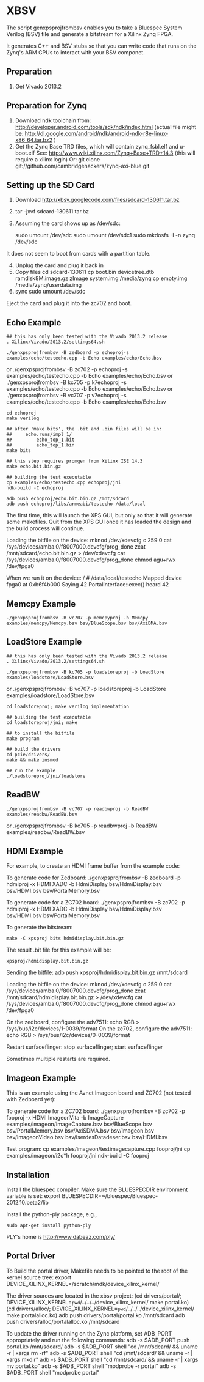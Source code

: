 XBSV
====

The script genxpsprojfrombsv enables you to take a Bluespec System
Verilog (BSV) file and generate a bitstream for a Xilinx Zynq FPGA. 

It generates C++ and BSV stubs so that you can write code that runs on
the Zynq's ARM CPUs to interact with your BSV componet.

Preparation
-----------

1. Get Vivado 2013.2

Preparation for Zynq
--------------------

1. Download ndk toolchain from: 
     http://developer.android.com/tools/sdk/ndk/index.html
     (actual file might be:
         http://dl.google.com/android/ndk/android-ndk-r8e-linux-x86_64.tar.bz2
     )
2. Get the Zynq Base TRD files, which will contain zynq_fsbl.elf and u-boot.elf
     See: http://www.wiki.xilinx.com/Zynq+Base+TRD+14.3
     (this will require a xilinx login)
   Or:
      git clone git://github.com/cambridgehackers/zynq-axi-blue.git

Setting up the SD Card
----------------------

1. Download http://xbsv.googlecode.com/files/sdcard-130611.tar.bz
2. tar -jxvf sdcard-130611.tar.bz
3. Assuming the card shows up as /dev/sdc:

   sudo umount /dev/sdc
   sudo umount /dev/sdc1
   sudo mkdosfs -I -n zynq /dev/sdc

It does not seem to boot from cards with a partition table.

4. Unplug the card and plug it back in
5. Copy files
   cd sdcard-130611
   cp boot.bin devicetree.dtb ramdisk8M.image.gz zImage system.img /media/zynq
   cp empty.img /media/zynq/userdata.img
5. sync
   sudo umount /dev/sdc

Eject the card and plug it into the zc702 and boot.

Echo Example
------------

    ## this has only been tested with the Vivado 2013.2 release
    . Xilinx/Vivado/2013.2/settings64.sh

    ./genxpsprojfrombsv -B zedboard -p echoproj-s examples/echo/testecho.cpp -b Echo examples/echo/Echo.bsv
or
    ./genxpsprojfrombsv -B zc702 -p echoproj -s examples/echo/testecho.cpp -b Echo examples/echo/Echo.bsv
or
    ./genxpsprojfrombsv -B kc705 -p k7echoproj -s examples/echo/testecho.cpp -b Echo examples/echo/Echo.bsv
or
    ./genxpsprojfrombsv -B vc707 -p v7echoproj -s examples/echo/testecho.cpp -b Echo examples/echo/Echo.bsv

    cd echoproj
    make verilog

    ## after 'make bits', the .bit and .bin files will be in:
    ##     echo.runs/impl_1/
    ##         echo_top_1.bit
    ##         echo_top_1.bin
    make bits

    ## this step requires promgen from Xilinx ISE 14.3
    make echo.bit.bin.gz

    ## building the test executable
    cp examples/echo/testecho.cpp echoproj/jni
    ndk-build -C echoproj

    adb push echoproj/echo.bit.bin.gz /mnt/sdcard
    adb push echoproj/libs/armeabi/testecho /data/local

The first time, this will launch the XPS GUI, but only so that it will
generate some makefiles. Quit from the XPS GUI once it has loaded the
design and the build process will continue.

Loading the bitfile on the device:
    mknod /dev/xdevcfg c 259 0
    cat /sys/devices/amba.0/f8007000.devcfg/prog_done
    zcat /mnt/sdcard/echo.bit.bin.gz > /dev/xdevcfg
    cat /sys/devices/amba.0/f8007000.devcfg/prog_done
    chmod agu+rwx /dev/fpga0

When we run it on the device:
    / # /data/local/testecho 
    Mapped device fpga0 at 0xb6f4b000
    Saying 42
    PortalInterface::exec()
    heard 42

Memcpy Example
--------------

    ./genxpsprojfrombsv -B vc707 -p memcpyproj -b Memcpy examples/memcpy/Memcpy.bsv bsv/BlueScope.bsv bsv/AxiDMA.bsv


LoadStore Example
------------

    ## this has only been tested with the Vivado 2013.2 release
    . Xilinx/Vivado/2013.2/settings64.sh

    ./genxpsprojfrombsv -B kc705 -p loadstoreproj -b LoadStore examples/loadstore/LoadStore.bsv
or
    ./genxpsprojfrombsv -B vc707 -p loadstoreproj -b LoadStore examples/loadstore/LoadStore.bsv

    cd loadstoreproj; make verilog implementation

    ## building the test executable
    cd loadstoreproj/jni; make

    ## to install the bitfile
    make program

    ## build the drivers
    cd pcie/drivers/
    make && make insmod

    ## run the example
    ./loadstoreproj/jni/loadstore

ReadBW
------

    ./genxpsprojfrombsv -B vc707 -p readbwproj -b ReadBW examples/readbw/ReadBW.bsv
or
    ./genxpsprojfrombsv -B kc705 -p readbwproj -b ReadBW examples/readbw/ReadBW.bsv


HDMI Example
------------

For example, to create an HDMI frame buffer from the example code:

To generate code for Zedboard:
    ./genxpsprojfrombsv -B zedboard -p hdmiproj -x HDMI XADC -b HdmiDisplay bsv/HdmiDisplay.bsv bsv/HDMI.bsv bsv/PortalMemory.bsv

To generate code for a ZC702 board:
    ./genxpsprojfrombsv -B zc702 -p hdmiproj -x HDMI XADC -b HdmiDisplay bsv/HdmiDisplay.bsv bsv/HDMI.bsv bsv/PortalMemory.bsv

To generate the bitstream:

    make -C xpsproj bits hdmidisplay.bit.bin.gz

The result .bit file for this example will be:

    xpsproj/hdmidisplay.bit.bin.gz

Sending the bitfile:
    adb push xpsproj/hdmidisplay.bit.bin.gz /mnt/sdcard

Loading the bitfile on the device:
    mknod /dev/xdevcfg c 259 0
    cat /sys/devices/amba.0/f8007000.devcfg/prog_done
    zcat /mnt/sdcard/hdmidisplay.bit.bin.gz > /dev/xdevcfg
    cat /sys/devices/amba.0/f8007000.devcfg/prog_done
    chmod agu+rwx /dev/fpga0

On the zedboard, configure the adv7511:
   echo RGB > /sys/bus/i2c/devices/1-0039/format
On the zc702, configure the adv7511:
   echo RGB > /sys/bus/i2c/devices/0-0039/format

Restart surfaceflinger:
   stop surfaceflinger; start surfaceflinger

Sometimes multiple restarts are required.

Imageon Example
---------------

This is an example using the Avnet Imageon board and ZC702 (not tested with Zedboard yet):

To generate code for a ZC702 board:
    ./genxpsprojfrombsv  -B zc702 -p fooproj -x HDMI ImageonVita -b ImageCapture examples/imageon/ImageCapture.bsv bsv/BlueScope.bsv bsv/PortalMemory.bsv bsv/AxiSDMA.bsv bsv/Imageon.bsv bsv/ImageonVideo.bsv bsv/IserdesDatadeser.bsv bsv/HDMI.bsv

Test program:
    cp examples/imageon/testimagecapture.cpp fooproj/jni
    cp examples/imageon/i2c*h fooproj/jni
    ndk-build -C fooproj

Installation
------------

Install the bluespec compiler. Make sure the BLUESPECDIR environment
variable is set:
    export BLUESPECDIR=~/bluespec/Bluespec-2012.10.beta2/lib
	
Install the python-ply package, e.g.,

    sudo apt-get install python-ply

PLY's home is http://www.dabeaz.com/ply/

Portal Driver
-------------

To Build the portal driver, Makefile needs to be pointed to the root of the kernel source tree:
   export DEVICE_XILINX_KERNEL=/scratch/mdk/device_xilinx_kernel/

The driver sources are located in the xbsv project:
   (cd drivers/portal/; DEVICE_XILINX_KERNEL=`pwd`/../../../device_xilinx_kernel/ make portal.ko)
   (cd drivers/alloc/; DEVICE_XILINX_KERNEL=`pwd`/../../../device_xilinx_kernel/ make portalalloc.ko)
   adb push drivers/portal/portal.ko /mnt/sdcard
   adb push drivers/alloc/portalalloc.ko /mnt/sdcard

To update the driver running on the Zync platform, set ADB_PORT appropriately and run the following commands:
   adb -s $ADB_PORT push portal.ko /mnt/sdcard/
   adb -s $ADB_PORT shell "cd /mnt/sdcard/ && uname -r | xargs rm -rf"
   adb -s $ADB_PORT shell "cd /mnt/sdcard/ && uname -r | xargs mkdir"
   adb -s $ADB_PORT shell "cd /mnt/sdcard/ && uname -r | xargs mv portal.ko"
   adb -s $ADB_PORT shell "modprobe -r portal"
   adb -s $ADB_PORT shell "modprobe portal"
